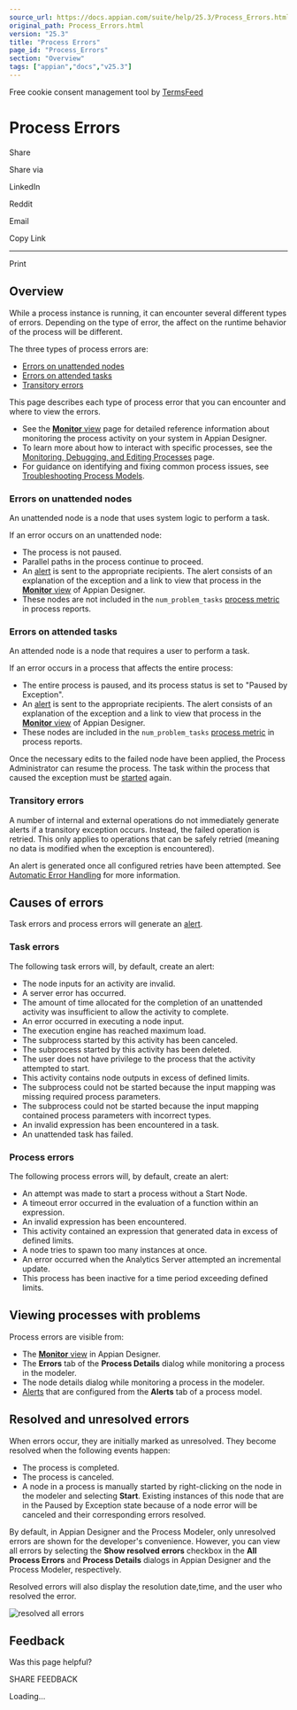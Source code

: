 ```yaml
---
source_url: https://docs.appian.com/suite/help/25.3/Process_Errors.html
original_path: Process_Errors.html
version: "25.3"
title: "Process Errors"
page_id: "Process_Errors"
section: "Overview"
tags: ["appian","docs","v25.3"]
---
```



Free cookie consent management tool by [TermsFeed](https://www.termsfeed.com/)

# Process Errors

Share

Share via

LinkedIn

Reddit

Email

Copy Link

* * *

Print

## Overview

While a process instance is running, it can encounter several different types of errors. Depending on the type of error, the affect on the runtime behavior of the process will be different.

The three types of process errors are:

-   [Errors on unattended nodes](#errors-on-unattended-nodes)
-   [Errors on attended tasks](#errors-on-attended-tasks)
-   [Transitory errors](#transitory-errors)

This page describes each type of process error that you can encounter and where to view the errors.

-   See the [**Monitor** view](monitoring_view.html) page for detailed reference information about monitoring the process activity on your system in Appian Designer.
-   To learn more about how to interact with specific processes, see the [Monitoring, Debugging, and Editing Processes](Monitoring_and_Editing_Processes.html) page.
-   For guidance on identifying and fixing common process issues, see [Troubleshooting Process Models](Testing_and_Debugging_Problems_with_Process_Models.html).

### Errors on unattended nodes

An unattended node is a node that uses system logic to perform a task.

If an error occurs on an unattended node:

-   The process is not paused.
-   Parallel paths in the process continue to proceed.
-   An [alert](process-model-object.html#alerts-tab) is sent to the appropriate recipients. The alert consists of an explanation of the exception and a link to view that process in the [**Monitor** view](monitoring_view.html) of Appian Designer.
-   These nodes are not included in the `num_problem_tasks` [process metric](Process_and_Report_Data.html#process-metrics) in process reports.

### Errors on attended tasks

An attended node is a node that requires a user to perform a task.

If an error occurs in a process that affects the entire process:

-   The entire process is paused, and its process status is set to "Paused by Exception".
-   An [alert](process-model-object.html#alerts-tab) is sent to the appropriate recipients. The alert consists of an explanation of the exception and a link to view that process in the [**Monitor** view](monitoring_view.html) of Appian Designer.
-   These nodes are included in the `num_problem_tasks` [process metric](Process_and_Report_Data.html#process-metrics) in process reports.

Once the necessary edits to the failed node have been applied, the Process Administrator can resume the process. The task within the process that caused the exception must be [started](Monitoring_and_Editing_Processes.html#start-a-flow-object) again.

### Transitory errors

A number of internal and external operations do not immediately generate alerts if a transitory exception occurs. Instead, the failed operation is retried. This only applies to operations that can be safely retried (meaning no data is modified when the exception is encountered).

An alert is generated once all configured retries have been attempted. See [Automatic Error Handling](Automatic_Error_Handling.html) for more information.

## Causes of errors

Task errors and process errors will generate an [alert](process-model-object.html#alerts-tab).

### Task errors

The following task errors will, by default, create an alert:

-   The node inputs for an activity are invalid.
-   A server error has occurred.
-   The amount of time allocated for the completion of an unattended activity was insufficient to allow the activity to complete.
-   An error occurred in executing a node input.
-   The execution engine has reached maximum load.
-   The subprocess started by this activity has been canceled.
-   The subprocess started by this activity has been deleted.
-   The user does not have privilege to the process that the activity attempted to start.
-   This activity contains node outputs in excess of defined limits.
-   The subprocess could not be started because the input mapping was missing required process parameters.
-   The subprocess could not be started because the input mapping contained process parameters with incorrect types.
-   An invalid expression has been encountered in a task.
-   An unattended task has failed.

### Process errors

The following process errors will, by default, create an alert:

-   An attempt was made to start a process without a Start Node.
-   A timeout error occurred in the evaluation of a function within an expression.
-   An invalid expression has been encountered.
-   This activity contained an expression that generated data in excess of defined limits.
-   A node tries to spawn too many instances at once.
-   An error occurred when the Analytics Server attempted an incremental update.
-   This process has been inactive for a time period exceeding defined limits.

## Viewing processes with problems

Process errors are visible from:

-   The [**Monitor** view](monitoring_view.html#Processes_List) in Appian Designer.
-   The **Errors** tab of the **Process Details** dialog while monitoring a process in the modeler.
-   The node details dialog while monitoring a process in the modeler.
-   [Alerts](process-model-object.html#alerts-tab) that are configured from the **Alerts** tab of a process model.

## Resolved and unresolved errors

When errors occur, they are initially marked as unresolved. They become resolved when the following events happen:

-   The process is completed.
-   The process is canceled.
-   A node in a process is manually started by right-clicking on the node in the modeler and selecting **Start**. Existing instances of this node that are in the Paused by Exception state because of a node error will be canceled and their corresponding errors resolved.

By default, in Appian Designer and the Process Modeler, only unresolved errors are shown for the developer's convenience. However, you can view all errors by selecting the **Show resolved errors** checkbox in the **All Process Errors** and **Process Details** dialogs in Appian Designer and the Process Modeler, respectively.

Resolved errors will also display the resolution date,time, and the user who resolved the error.

![resolved all errors](images/resolved_errors_all_errors_dialog.png)

## Feedback

Was this page helpful?

SHARE FEEDBACK

Loading...